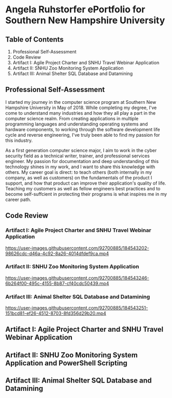 # Angela Ruhstorfer ePortfolio for Southern New Hampshire University

## Table of Contents

1. Professional Self-Assessment
2. Code Review
3. Artifact I: Agile Project Charter and SNHU Travel Webinar Application
4. Artifact II: SNHU Zoo Monitoring System Application
5. Artifact III: Animal Shelter SQL Database and Datamining

## Professional Self-Assessment

I started my journey in the computer science program at Southern New Hampshire University in May of 2018. While completing my degree, I've come to understand many industries and how they all play a part in the computer science realm. From creating applications in multiple programming languages and understanding operating systems and hardware components, to working through the software development life cycle and reverse engineering, I've truly been able to find my passion for this industry.

As a first generation computer science major, I aim to work in the cyber security field as a technical writer, trainer, and professional services engineer. My passion for documentation and deep understanding of this technology shines in my work, and I want to share this knowledge with others. My career goal is direct: to teach others (both internally in my company, as well as customers) on the fundamentals of the product I support, and how that product can improve their application's quality of life. Teaching my customers as well as fellow engineers best practices and to become self-suffcient in protecting their programs is what inspires me in my career path.

## Code Review

### Artifact I: Agile Project Charter and SNHU Travel Webinar Application

https://user-images.githubusercontent.com/92700885/184543202-98626cdc-d46a-4c92-8a26-4014dfdef9ca.mp4

### Artifact II: SNHU Zoo Monitoring System Application

https://user-images.githubusercontent.com/92700885/184543246-6b264f00-495c-4155-8b87-cf40cdc50439.mp4

### Artifact III: Animal Shelter SQL Database and Datamining

https://user-images.githubusercontent.com/92700885/184543251-151bcd81-ef26-4512-8703-8fd356d29b20.mp4

## Artifact I: Agile Project Charter and SNHU Travel Webinar Application

## Artifact II: SNHU Zoo Monitoring System Application and PowerShell Scripting

## Artifact III: Animal Shelter SQL Database and Datamining

